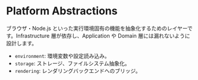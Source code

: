 # Platform Abstractions

ブラウザ・Node.js といった実行環境固有の機能を抽象化するためのレイヤーです。Infrastructure 層が依存し、Application や Domain 層には漏れないように設計します。

- `environment`: 環境変数や設定読み込み。
- `storage`: ストレージ、ファイルシステム抽象化。
- `rendering`: レンダリングバックエンドへのブリッジ。

